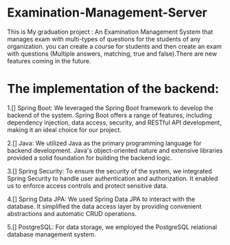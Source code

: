 # Examination-Management-Server
This is My graduation project :  An Examination Management System that manages exam with multi-types of questions for the students of any organization. you can create a course for students and then create an exam with questions (Multiple answers, matching, true and false).There are new features coming in the future.

# The implementation of the backend:

1.[] Spring Boot: We leveraged the Spring Boot framework to develop the backend of the
system. Spring Boot offers a range of features, including dependency injection, data access,
security, and RESTful API development, making it an ideal choice for our project.

2.[] Java: We utilized Java as the primary programming language for backend development.
Java's object-oriented nature and extensive libraries provided a solid foundation for
building the backend logic.

3.[] Spring Security: To ensure the security of the system, we integrated Spring Security to
handle user authentication and authorization. It enabled us to enforce access controls and
protect sensitive data.

4.[] Spring Data JPA: We used Spring Data JPA to interact with the database. It simplified the
data access layer by providing convenient abstractions and automatic CRUD operations.

5.[] PostgreSQL: For data storage, we employed the PostgreSQL relational database
management system.
